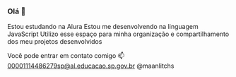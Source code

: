 ### Olá 👋

Estou estudando na Alura
Estou me desenvolvendo na linguagem JavaScript
Utilizo esse espaço para minha organização e compartilhamento dos meu projetos desenvolvidos

Você pode entrar em contato comigo 📫
00001114486279sp@al.educacao.sp.gov.br
@maanlitchs
